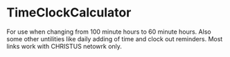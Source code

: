 # TimeClockCalculator

For use when changing from 100 minute hours to 60 minute hours. Also some other untilities like daily adding of time and clock out reminders. Most links work with CHRISTUS netowrk only.
